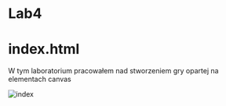 # Lab4

# index.html

<p>W tym laboratorium pracowałem nad stworzeniem gry opartej na elementach canvas <br></p>

<img src="assets/" alt="index"  style="float: left;" /><br>

